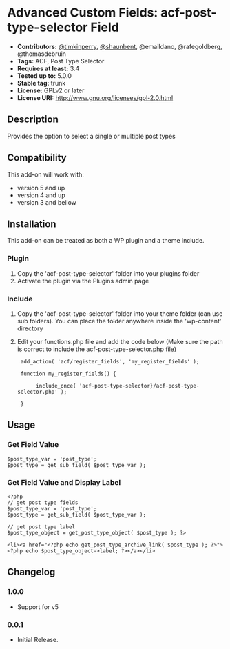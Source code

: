 # Advanced Custom Fields: acf-post-type-selector Field

* **Contributors:** [@timkinperry](https://github.com/timkinperry), [@shaunbent](https://github.com/shaunbent), @emaildano, @rafegoldberg, @thomasdebruin
* **Tags:** ACF, Post Type Selector
* **Requires at least:** 3.4
* **Tested up to:** 5.0.0
* **Stable tag:** trunk
* **License:** GPLv2 or later
* **License URI:** http://www.gnu.org/licenses/gpl-2.0.html

## Description

Provides the option to select a single or multiple post types

## Compatibility

This add-on will work with:

* version 5 and up
* version 4 and up
* version 3 and bellow

## Installation

This add-on can be treated as both a WP plugin and a theme include.

### Plugin
1. Copy the 'acf-post-type-selector' folder into your plugins folder
2. Activate the plugin via the Plugins admin page

### Include
1. Copy the 'acf-post-type-selector' folder into your theme folder (can use sub folders). You can place the folder anywhere inside the 'wp-content' directory
2. Edit your functions.php file and add the code below (Make sure the path is correct to include the acf-post-type-selector.php file)

        add_action( 'acf/register_fields', 'my_register_fields' );

        function my_register_fields() {
	
             include_once( 'acf-post-type-selector}/acf-post-type-selector.php' );
    
        }

## Usage

### Get Field Value
```
$post_type_var = 'post_type';
$post_type = get_sub_field( $post_type_var );
```

### Get Field Value and Display Label

```
<?php
// get post type fields
$post_type_var = 'post_type';
$post_type = get_sub_field( $post_type_var );

// get post type label
$post_type_object = get_post_type_object( $post_type ); ?>

<li><a href="<?php echo get_post_type_archive_link( $post_type ); ?>"><?php echo $post_type_object->label; ?></a></li>
```

## Changelog
### 1.0.0
* Support for v5

### 0.0.1
* Initial Release.
